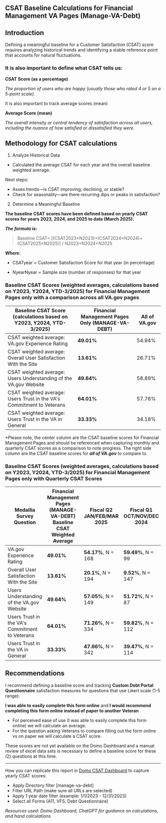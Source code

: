 ## CSAT Baseline Calculations for Financial Management VA Pages (Manage-VA-Debt)

## Introduction

Defining a meaningful baseline for a Customer Satisfaction (CSAT) score requires analyzing historical trends and identifying a stable reference point that accounts for natural fluctuations. 

### It is also important to define what CSAT tells us:

**CSAT Score (as a percentage)**

*The proportion of users who are happy (usually those who rated 4 or 5 on a 5-point scale).*

It is also important to track average scores (mean)

**Average Score (mean)**

*The overall intensity or central tendency of satisfaction across all users, including the nuance of how satisfied or dissatisfied they were.*



## Methodology for CSAT calculations

1. Analyze Historical Data

- Calculated the average CSAT for each year and the overall baseline weighted average.

Next steps: 

- Asses trends—is CSAT improving, declining, or stable?
- Check for seasonality—are there recurring dips or peaks in satisfaction?

2. Determine a Meaningful Baseline
 
**The baseline CSAT scores have been defined based on yearly CSAT scores for years 2023, 2024, and 2025 to date (March 2025).**
 
***The formula is:***
 
> Baseline CSAT= [(CSAT2023​×N2023​)+(CSAT2024​×N2024​)+(CSAT2025​×N2025​)​] / N2023​+N2024​+N2025​
 
***Where:***
 
-   CSATyear​  = Customer Satisfaction Score for that year (in percentage)
    
-   NyearNyear​  = Sample size (number of responses) for that year
 
### Baseline CSAT Scores (weighted averages, calculations based on Y2023, Y2024, YTD-3/2025) for Financial Management Pages only with a comparison across all VA.gov pages
 
|  Baseline CSAT Score (calculations based on Y2023, Y2024, YTD-3/2025) | Financial Management Pages Only (MANAGE-VA-DEBT) | All of VA.gov |
|--|--|--|
|CSAT weighted average: VA.gov Experience Rating  | **49.01%** | 54.94% |
|CSAT weighted average: Overall User Satisfaction With the Site  | **13.61%** | 26.71% |
|CSAT weighted average: Users Understanding of the VA.gov Website  | **49.64%** | 58.89% |
|CSAT weighted average: Users Trust in the VA's Commitment to Veterans  | **64.01%** | 57.76% |
|CSAT weighted average: Users Trust in the VA in General  | **33.33%** | 34.18% |
 
 
*Please note, the center column are the CSAT baseline scores for Financial Management Pages and should be referenced when capturing monthly and quarterly CSAT scores as a comparison to note progress. The right side column are the CSAT baseline scores for ***all of VA.gov*** to compare to. 
 
> 
 
### Baseline CSAT Scores (weighted averages, calculations based on Y2023, Y2024, YTD-3/2025) for Financial Management Pages only with Quarterly CSAT Scores 
 
| Medallia Survey Question  | Financial Management Pages (MANAGE-VA-DEBT) Baseline CSAT Weighted Average | Fiscal Q2 JAN/FEB/MAR 2025 | Fiscal Q1 OCT/NOV/DEC 2024 | 
|--|--|--|--|
| VA.gov Experience Rating  | **49.01%** | **54.17%**, N = 168 | **59.49%**, N = 99 | 
| Overall User Satisfaction With the Site  | **13.61%** | **20.1%**, N = 194 | **9.52%**, N = 147 |
| Users Understanding of the VA.gov Website  | **49.64%** | **57.05%**, N = 149 | **51.72%**, N = 87 |
| Users Trust in the VA's Commitment to Veterans  | **64.01%** | **71.26%**, N = 334| **59.82%**, N = 112 |
| Users Trust in the VA in General  | **33.33%** | **47.66%**, N = 342 | **39.47%**, N = 114 | 

## Recommendations 

I recommend defining a baseline score and tracking **Custom Debt Portal Questionnaire** satisfaction measures for questions that use Likert scale (1-5 range): 

**I was able to easily complete this form online** and
**I would recommend completing this form online instead of paper to another Veteran**

- For perceived ease of use (I was able to easily complete this form online) we will calculate an average. 
- For the question asking Veterans to compare filling out the form online vs on paper we will calculate a CSAT score. 

These scores are not yet available on the Domo Dashboard and a manual review of excel data sets is necessary to define a baseline score for these (2) questions at this time. 

*** 

How you can replicate this report in [Domo CSAT Dashboard](https://va-gov.domo.com/page/1545882322?userId=402957409) to capture yearly CSAT scores:

- Apply Directory filter [manage-va-debt]
- Filter URL Path (make sure all URLs are selected)
- Apply 1 year date filter (example: 1/1/2023 - 12/31/2023)
- Select all Forms (A11, VFS, Debt Questionnaire)

*Resources used: Domo Dashboard, ChatGPT for guidance on calculations, and hand calculations* 

